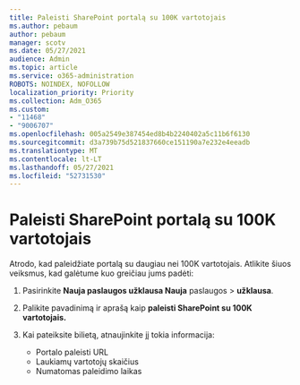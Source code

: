 ```yaml
---
title: Paleisti SharePoint portalą su 100K vartotojais
ms.author: pebaum
author: pebaum
manager: scotv
ms.date: 05/27/2021
audience: Admin
ms.topic: article
ms.service: o365-administration
ROBOTS: NOINDEX, NOFOLLOW
localization_priority: Priority
ms.collection: Adm_O365
ms.custom:
- "11468"
- "9006707"
ms.openlocfilehash: 005a2549e387454ed8b4b2240402a5c11b6f6130
ms.sourcegitcommit: d3a739b75d521837660ce151190a7e232e4eeadb
ms.translationtype: MT
ms.contentlocale: lt-LT
ms.lasthandoff: 05/27/2021
ms.locfileid: "52731530"
---
```

# <a name="launch-sharepoint-portal-with-100k-users"></a>Paleisti SharePoint portalą su 100K vartotojais

Atrodo, kad paleidžiate portalą su daugiau nei 100K vartotojais. Atlikite šiuos veiksmus, kad galėtume kuo greičiau jums padėti:

1. Pasirinkite **Nauja paslaugos užklausa Nauja** paslaugos  >  **užklausa**.

1. Palikite pavadinimą ir aprašą kaip **paleisti SharePoint su 100K vartotojais.**

1. Kai pateiksite bilietą, atnaujinkite jį tokia informacija:

    - Portalo paleisti URL 
    - Laukiamų vartotojų skaičius 
    - Numatomas paleidimo laikas 
